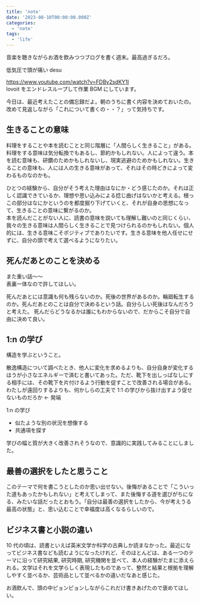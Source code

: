 ```yaml
---
title: 'note'
date: '2023-08-10T00:00:00.000Z'
categories:
  - 'note'
tags:
  - 'life'
---
```


音楽を聴きながらお酒を飲みつつブログを書く週末。最高過ぎるだろ。
  
低気圧で頭が痛い desu  
  
https://www.youtube.com/watch?v=FDBy2sdKY1I  
lovoit をエンドレスループして作業 BGM にしています。
  
今日は、最近考えたことの備忘録だよ。朝のうちに書く内容を決めておいたの。改めて見返しながら「これについて書くの・・？」って気持ちです。
  
## 生きることの意味
  
料理をすることや本を読むことと同じ階層に「人間らしく生きること」がある。料理をする意味は気分転換でもあるし、節約かもしれない。人によって違う。本を読む意味も、研鑽のためかもしれないし、現実逃避のためかもしれない。生きることの意味も、人には人の生きる意味があって、それはその時どきによって変わるものなのかも。　　
  
ひとつの経験から、自分がそう考えた理由はなにか・どう感じたのか。それは正しく認識できているか、理想や思い込みによる捻じ曲げはないかと考える。根っこの部分はなにかというのを都度掘り下げていくと、それが自身の思想になって、生きることの意味に繋がるのか。
　　  
本を読んだことがない人に、読書の意味を説いても理解し難いのと同じくらい、我々の生きる意味は人間らしく生きることで見つけられるのかもしれない。個人的には、生きる意味こそポジティブでありたいです。生きる意味を他人任せにせずに、自分の頭で考えて選べるようになりたい。
  
## 死んだあとのことを決める
  
また重い話〜〜  
表裏一体なので許してほしい。
  
死んだあとには意識も何も残らないのか。死後の世界があるのか。輪廻転生するのか。死んだあとのことは自分で決めるという話。自分らしい死後はなんだろうと考えた。 死んだらどうなるかは誰にもわからないので、だからこそ自分で自由に決めて良い。 
  
## 1:n の学び
  
構造を学ぶということ。  
  
散逸構造について調べたとき、他人に変化を求めるよりも、自分自身が変化するほうが小さなエネルギーで済むと書いてあった。ただ、靴下を出しっぱなしにする相手には、その靴下を片付けるよう行動を促すことで改善される場合がある。わたしが遠回りするよりも、何かしらの工夫で 1:1 の学びから抜け出すよう促せないものだろか ← 発端  
  
1:n の学び  
  
- 似たような別の状況を想像する  
- 共通項を探す  
  
学びの幅と質が大きく改善されそうなので、意識的に実践してみることにしました。

## 最善の選択をしたと思うこと
  
このテーマで何を書こうとしたのか思い出せない。後悔があることで「こういった道もあったかもしれない」と考えてしまって、また後悔する道を選びがちになる、みたいな話だったとおもう。「自分は最善の選択をしたから、今が考えうる最高の状態」と、思い込むことで幸福度は高くなるらしいので。
  
## ビジネス書と小説の違い
  
10 代の頃は、読書といえば英米文学か科学の古典しか読まなかった。最近になってビジネス書なども読むようになったけれど、そのほとんどは、ある一つのテーマに沿って研究結果, 研究時期, 研究機関を並べて、本人の経験がたまに添えられる。文学はそれを文学らしく表現したものであって、整然と結果と根拠を理解しやすく並べるか、芸術品として並べるかの違いだなあと感じた。
  
お酒飲んで、頭の中ピョンピョンしながらこれだけ書きあげたので褒めてほしい。
